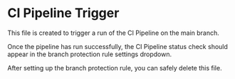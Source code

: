 # CI Pipeline Trigger

This file is created to trigger a run of the CI Pipeline on the main branch.

Once the pipeline has run successfully, the CI Pipeline status check should appear in the branch protection rule settings dropdown.

After setting up the branch protection rule, you can safely delete this file.